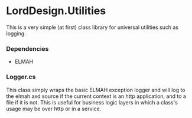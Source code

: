 LordDesign.Utilities
====================

This is a very simple (at first) class library for universal utilities such as logging.

### Dependencies
- ELMAH

### Logger.cs
This class simply wraps the basic ELMAH exception logger and will log to the elmah.axd source if the current context is an http application, and to a file if it is not. This is useful for business logic layers in which a class's usage may be over http or in a service.